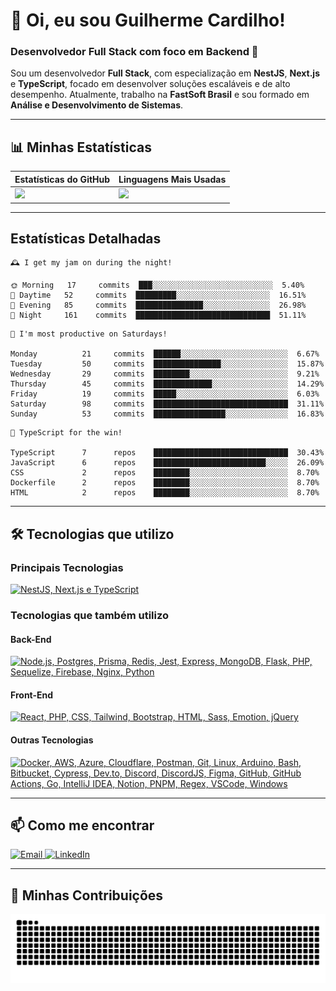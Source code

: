 # 👋 Oi, eu sou Guilherme Cardilho!

### Desenvolvedor Full Stack com foco em Backend 🚀

Sou um desenvolvedor **Full Stack**, com especialização em **NestJS**, **Next.js** e **TypeScript**, focado em desenvolver soluções escaláveis e de alto desempenho. Atualmente, trabalho na **FastSoft Brasil** e sou formado em **Análise e Desenvolvimento de Sistemas**.

---

## 📊 Minhas Estatísticas

| Estatísticas do GitHub | Linguagens Mais Usadas |
|------------------------|------------------------|
| <img src="https://github-readme-stats-azure-kappa.vercel.app/api?username=guicardilho&locale=pt-BR&hide_rank=true&rank_icon=github&show_icons=true&include_all_commits=true&hide=stars,issues,contribs&show=prs_merged&api_domain=https://github-readme-stats-azure-kappa.vercel.app&theme=dark" width="650"/> | <img src="https://github-readme-stats.vercel.app/api/top-langs/?username=guicardilho&layout=compact&theme=dark&include_all_commits=true&locale=pt-BR" width="340"/> |


---

## Estatísticas Detalhadas

<!-- README-STATS:START -->

```
🕰️ I get my jam on during the night!

🌞 Morning  	17     commits	███░░░░░░░░░░░░░░░░░░░░░░░░░░░	5.40%
🌆 Daytime  	52     commits	█████████░░░░░░░░░░░░░░░░░░░░░	16.51%
🌃 Evening  	85     commits	███████████████░░░░░░░░░░░░░░░	26.98%
🌙 Night    	161    commits	██████████████████████████████	51.11%
```

```
📅 I'm most productive on Saturdays!

Monday      	21     commits	██████░░░░░░░░░░░░░░░░░░░░░░░░	6.67%
Tuesday     	50     commits	███████████████░░░░░░░░░░░░░░░	15.87%
Wednesday   	29     commits	████████░░░░░░░░░░░░░░░░░░░░░░	9.21%
Thursday    	45     commits	█████████████░░░░░░░░░░░░░░░░░	14.29%
Friday      	19     commits	█████░░░░░░░░░░░░░░░░░░░░░░░░░	6.03%
Saturday    	98     commits	██████████████████████████████	31.11%
Sunday      	53     commits	████████████████░░░░░░░░░░░░░░	16.83%
```

```
🧪 TypeScript for the win!

TypeScript  	7      repos	██████████████████████████████	30.43%
JavaScript  	6      repos	█████████████████████████░░░░░	26.09%
CSS         	2      repos	████████░░░░░░░░░░░░░░░░░░░░░░	8.70%
Dockerfile  	2      repos	████████░░░░░░░░░░░░░░░░░░░░░░	8.70%
HTML        	2      repos	████████░░░░░░░░░░░░░░░░░░░░░░	8.70%
```

<!-- README-STATS:END -->

---

## 🛠️ Tecnologias que utilizo

### **Principais Tecnologias**
[![NestJS, Next.js e TypeScript](https://skillicons.dev/icons?i=nestjs,nextjs,typescript&theme=dark)](https://skillicons.dev)

### **Tecnologias que também utilizo**

#### **Back-End**
[![Node.js, Postgres, Prisma, Redis, Jest, Express, MongoDB, Flask, PHP, Sequelize, Firebase, Nginx, Python](https://skillicons.dev/icons?i=nodejs,postgres,prisma,redis,jest,express,mongodb,flask,php,sequelize,firebase,nginx,py&theme=dark)](https://skillicons.dev)

#### **Front-End**
[![React, PHP, CSS, Tailwind, Bootstrap, HTML, Sass, Emotion, jQuery](https://skillicons.dev/icons?i=react,php,css,tailwind,bootstrap,html,sass,emotion,jquery&theme=dark)](https://skillicons.dev)

#### **Outras Tecnologias**
[![Docker, AWS, Azure, Cloudflare, Postman, Git, Linux, Arduino, Bash, Bitbucket, Cypress, Dev.to, Discord, DiscordJS, Figma, GitHub, GitHub Actions, Go, IntelliJ IDEA, Notion, PNPM, Regex, VSCode, Windows](https://skillicons.dev/icons?i=docker,aws,azure,cloudflare,postman,git,linux,arduino,bash,bitbucket,cypress,devto,discord,discordjs,figma,github,githubactions,go,idea,notion,pnpm,regex,vscode,windows&theme=dark)](https://skillicons.dev)

---

## 📫 Como me encontrar

<p align="start">
  <a href="mailto:gui_cardilho@hotmail.com">
    <img src="https://img.shields.io/badge/-Email-%23333?style=for-the-badge&logo=gmail&logoColor=white" alt="Email">
  </a>
  <a href="https://www.linkedin.com/in/guilherme-cardilho" target="_blank">
    <img src="https://img.shields.io/badge/-LinkedIn-%230077B5?style=for-the-badge&logo=linkedin&logoColor=white" alt="LinkedIn">
  </a>
</p>

---

## 🐍 Minhas Contribuições

<picture>
  <source media="(prefers-color-scheme: dark)" srcset="https://raw.githubusercontent.com/GuiCardilho/GuiCardilho/output/github-snake-dark.svg" />
  <source media="(prefers-color-scheme: light)" srcset="https://raw.githubusercontent.com/GuiCardilho/GuiCardilho/output/github-snake.svg" />
  <img alt="github-snake" src="https://raw.githubusercontent.com/GuiCardilho/GuiCardilho/output/github-snake.svg" />
</picture>
